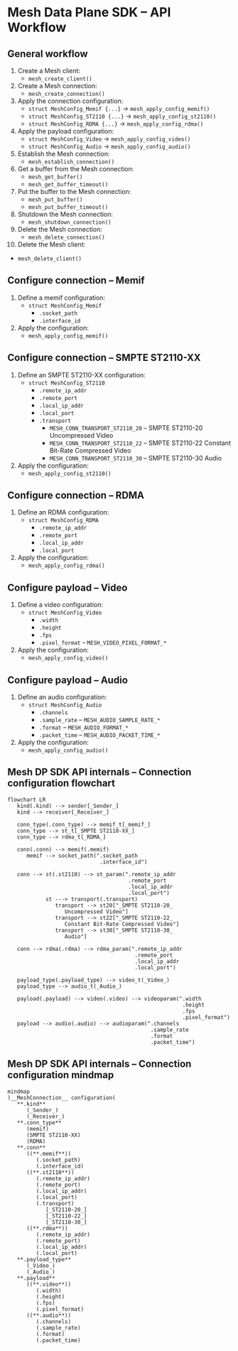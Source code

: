 # Mesh Data Plane SDK – API Workflow

## General workflow

1. Create a Mesh client:
   - `mesh_create_client()`
2. Create a Mesh connection:
   - `mesh_create_connection()`
3. Apply the connection configuration:
   - `struct MeshConfig_Memif {...}` -> `mesh_apply_config_memif()`
   - `struct MeshConfig_ST2110 {...}` -> `mesh_apply_config_st2110()`
   - `struct MeshConfig_RDMA {...}` -> `mesh_apply_config_rdma()`
4. Apply the payload configuration:
   - `struct MeshConfig_Video` -> `mesh_apply_config_video()`
   - `struct MeshConfig_Audio` -> `mesh_apply_config_audio()`
5. Establish the Mesh connection:
   - `mesh_establish_connection()`
6. Get a buffer from the Mesh connection:
   - `mesh_get_buffer()`
   - `mesh_get_buffer_timeout()`
7. Put the buffer to the Mesh connection:
   - `mesh_put_buffer()`
   - `mesh_put_buffer_timeout()`
8. Shutdown the Mesh connection:
   - `mesh_shutdown_connection()`
9. Delete the Mesh connection:
   - `mesh_delete_connection()`
10. Delete the Mesh client:
   - `mesh_delete_client()`

## Configure connection – Memif

1. Define a memif configuration:
   - `struct MeshConfig_Memif`
     - `.socket_path`
     - `.interface_id`
2. Apply the configuration:
   - `mesh_apply_config_memif()`

## Configure connection – SMPTE ST2110-XX

1. Define an SMPTE ST2110-XX configuration:
   - `struct MeshConfig_ST2110`
     - `.remote_ip_addr`
     - `.remote_port`
     - `.local_ip_addr`
     - `.local_port`
     - `.transport`
       - `MESH_CONN_TRANSPORT_ST2110_20` – SMPTE ST2110-20 Uncompressed Video
       - `MESH_CONN_TRANSPORT_ST2110_22` – SMPTE ST2110-22 Constant Bit-Rate Compressed Video
       - `MESH_CONN_TRANSPORT_ST2110_30` – SMPTE ST2110-30 Audio
2. Apply the configuration:
   - `mesh_apply_config_st2110()`

## Configure connection – RDMA

1. Define an RDMA configuration:
   - `struct MeshConfig_RDMA`
     - `.remote_ip_addr`
     - `.remote_port`
     - `.local_ip_addr`
     - `.local_port`
2. Apply the configuration:
   - `mesh_apply_config_rdma()`

## Configure payload – Video

1. Define a video configuration:
   - `struct MeshConfig_Video`
     - `.width`
     - `.height`
     - `.fps`
     - `.pixel_format` – `MESH_VIDEO_PIXEL_FORMAT_*`
2. Apply the configuration:
   - `mesh_apply_config_video()`

## Configure payload – Audio

1. Define an audio configuration:
   - `struct MeshConfig_Audio`
     - `.channels`
     - `.sample_rate` – `MESH_AUDIO_SAMPLE_RATE_*`
     - `.format` – `MESH_AUDIO_FORMAT_*`
     - `.packet_time` – `MESH_AUDIO_PACKET_TIME_*`
2. Apply the configuration:
   - `mesh_apply_config_audio()`

## Mesh DP SDK API internals – Connection configuration flowchart

```mermaid
flowchart LR
   kind(.kind) --> sender[_Sender_]
   kind --> receiver[_Receiver_]

   conn_type(.conn_type) --> memif_t[_memif_]
   conn_type --> st_t[_SMPTE ST2110-XX_]
   conn_type --> rdma_t[_RDMA_]

   conn(.conn) --> memif(.memif)
      memif --> socket_path(".socket_path
                             .interface_id")

   conn --> st(.st2110) --> st_param(".remote_ip_addr
                                      .remote_port
                                      .local_ip_addr
                                      .local_port")
            st ---> transport(.transport)
               transport --> st20["_SMPTE ST2110-20_
                  Uncompressed Video"]
               transport --> st22["_SMPTE ST2110-22_
                  Constant Bit-Rate Compressed Video"]
               transport --> st30["_SMPTE ST2110-30_
                  Audio"]

   conn --> rdma(.rdma) --> rdma_param(".remote_ip_addr
                                        .remote_port
                                        .local_ip_addr
                                        .local_port")

   payload_type(.payload_type) --> video_t(_Video_)
   payload_type --> audio_t(_Audio_)

   payload(.payload) --> video(.video) --> videoparam(".width
                                                       .height
                                                       .fps
                                                       .pixel_format")
   payload --> audio(.audio) --> audioparam(".channels
                                             .sample_rate
                                             .format
                                             .packet_time")
```

## Mesh DP SDK API internals – Connection configuration mindmap

```mermaid
mindmap
)__MeshConnection__ configuration(
   **.kind**
      (_Sender_)
      (_Receiver_)
   **.conn_type**
      (memif)
      (SMPTE ST2110-XX)
      (RDMA)
   **.conn**
      ((**.memif**))
         (.socket_path)
         (.interface_id)
      ((**.st2110**))
         (.remote_ip_addr)
         (.remote_port)
         (.local_ip_addr)
         (.local_port)
         (.transport)
            [_ST2110-20_]
            [_ST2110-22_]
            [_ST2110-30_]
      ((**.rdma**))
         (.remote_ip_addr)
         (.remote_port)
         (.local_ip_addr)
         (.local_port)
   **.payload_type**
      (_Video_)
      (_Audio_)
   **.payload**
      ((**.video**))
         (.width)
         (.height)
         (.fps)
         (.pixel_format)
      ((**.audio**))
         (.channels)
         (.sample_rate)
         (.format)
         (.packet_time)
```
